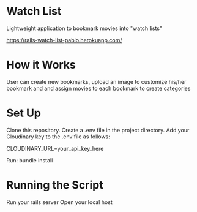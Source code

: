 # Watch List
Lightweight application to bookmark movies into "watch lists"

https://rails-watch-list-pablo.herokuapp.com/

# How it Works
User can create new bookmarks, upload an image to customize his/her bookmark and and assign movies to each bookmark to create categories

# Set Up
Clone this repository. Create a .env file in the project directory. Add your Cloudinary key to the .env file as follows:

CLOUDINARY_URL=your_api_key_here

Run: bundle install

# Running the Script
Run your rails server
Open your local host
